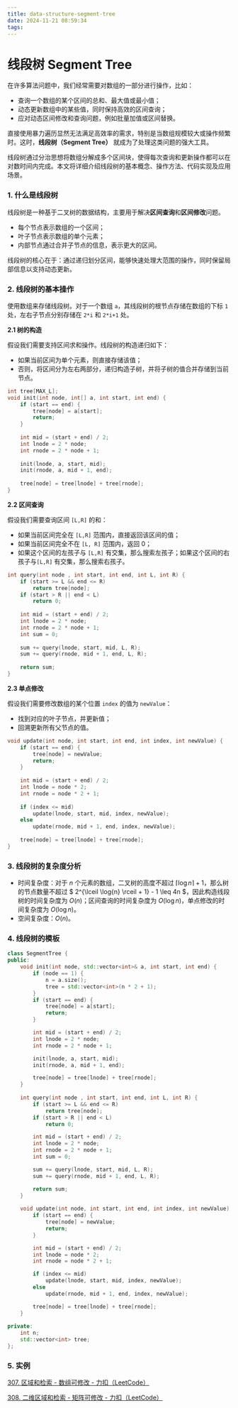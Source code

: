 ```yaml
---
title: data-structure-segment-tree
date: 2024-11-21 08:59:34
tags:
---
```


# 线段树 Segment Tree

在许多算法问题中，我们经常需要对数组的一部分进行操作，比如：

- 查询一个数组的某个区间的总和、最大值或最小值；
- 动态更新数组中的某些值，同时保持高效的区间查询；
- 应对动态区间修改和查询问题，例如批量加值或区间替换。

直接使用暴力遍历显然无法满足高效率的需求，特别是当数组规模较大或操作频繁时。这时，**线段树（Segment Tree）** 就成为了处理这类问题的强大工具。

线段树通过分治思想将数组分解成多个区间块，使得每次查询和更新操作都可以在对数时间内完成。本文将详细介绍线段树的基本概念、操作方法、代码实现及应用场景。



### 1. 什么是线段树

线段树是一种基于二叉树的数据结构，主要用于解决**区间查询**和**区间修改**问题。

- 每个节点表示数组的一个区间；
- 叶子节点表示数组的单个元素；
- 内部节点通过合并子节点的信息，表示更大的区间。

线段树的核心在于：通过递归划分区间，能够快速处理大范围的操作，同时保留局部信息以支持动态更新。



### 2. 线段树的基本操作

使用数组来存储线段树。对于一个数组 `a`，其线段树的根节点存储在数组的下标 `1` 处，左右子节点分别存储在 `2*i` 和 `2*i+1` 处。

**2.1 树的构造**

假设我们需要支持区间求和操作。线段树的构造递归如下：

- 如果当前区间为单个元素，则直接存储该值；
- 否则，将区间分为左右两部分，递归构造子树，并将子树的值合并存储到当前节点。

```c
int tree[MAX_L];
void init(int node, int[] a, int start, int end) {
    if (start == end) {
        tree[node] = a[start];
        return;
    }
    
    int mid = (start + end) / 2;
    int lnode = 2 * node;
    int rnode = 2 * node + 1;
    
    init(lnode, a, start, mid);
    init(rnode, a, mid + 1, end);
    
    tree[node] = tree[lnode] + tree[rnode];
}
```

**2.2 区间查询**

假设我们需要查询区间 `[L,R]` 的和：

- 如果当前区间完全在 `[L,R]` 范围内，直接返回该区间的值；
- 如果当前区间完全不在 `[L, R]` 范围内，返回 0；
- 如果这个区间的左孩子与 `[L,R]` 有交集，那么搜索左孩子；如果这个区间的右孩子与`[L,R]` 有交集，那么搜索右孩子。

```c
int query(int node , int start, int end, int L, int R) {
    if (start >= L && end <= R)
        return tree[node];
    if (start > R || end < L)
        return 0;
    
    int mid = (start + end) / 2;
    int lnode = 2 * node;
    int rnode = 2 * node + 1;
    int sum = 0;
    
    sum += query(lnode, start, mid, L, R);
    sum += query(rnode, mid + 1, end, L, R);
    
    return sum;
}
```

**2.3 单点修改**

假设我们需要修改数组的某个位置 `index` 的值为 `newValue`：

- 找到对应的叶子节点，并更新值；
- 回溯更新所有父节点的值。

```c
void update(int node, int start, int end, int index, int newValue) {
    if (start == end) {
        tree[node] = newValue;
        return;
    }
    
    int mid = (start + end) / 2;
    int lnode = node * 2;
    int rnode = node * 2 + 1;
    
    if (index <= mid)
        update(lnode, start, mid, index, newValue);
    else
        update(rnode, mid + 1, end, index, newValue);
    
    tree[node] = tree[lnode] + tree[rnode];
}
```



### 3. 线段树的复杂度分析

- 时间复杂度：对于 $n$ 个元素的数组，二叉树的高度不超过 $\lceil \log{n} \rceil + 1$，那么树的节点数量不超过 $ 2^{\lceil \log{n} \rceil + 1} - 1 \leq 4n $，因此构造线段树的时间复杂度为 $O(n)$；区间查询的时间复杂度为 $O(\log{n})$，单点修改的时间复杂度为 $O(\log{n})$。
- 空间复杂度：$O(n)$。



### 4. 线段树的模板

```c++
class SegmentTree {
public:
    void init(int node, std::vector<int>& a, int start, int end) {
        if (node == 1) {
            n = a.size();
            tree = std::vector<int>(n * 2 + 1);
        }
        if (start == end) {
            tree[node] = a[start];
            return;
        }

        int mid = (start + end) / 2;
        int lnode = 2 * node;
        int rnode = 2 * node + 1;

        init(lnode, a, start, mid);
        init(rnode, a, mid + 1, end);

        tree[node] = tree[lnode] + tree[rnode];
    }
    
    int query(int node , int start, int end, int L, int R) {
        if (start >= L && end <= R)
            return tree[node];
        if (start > R || end < L)
            return 0;

        int mid = (start + end) / 2;
        int lnode = 2 * node;
        int rnode = 2 * node + 1;
        int sum = 0;

        sum += query(lnode, start, mid, L, R);
        sum += query(rnode, mid + 1, end, L, R);

        return sum;
    }
    
    void update(int node, int start, int end, int index, int newValue) {
        if (start == end) {
            tree[node] = newValue;
            return;
        }

        int mid = (start + end) / 2;
        int lnode = node * 2;
        int rnode = node * 2 + 1;

        if (index <= mid)
            update(lnode, start, mid, index, newValue);
        else
            update(rnode, mid + 1, end, index, newValue);

        tree[node] = tree[lnode] + tree[rnode];
    }
    
private:
    int n;
    std::vector<int> tree;
};
```



### 5. 实例

[307. 区域和检索 - 数组可修改 - 力扣（LeetCode）](https://leetcode.cn/problems/range-sum-query-mutable/description/)

[308. 二维区域和检索 - 矩阵可修改 - 力扣（LeetCode）](https://leetcode.cn/problems/range-sum-query-2d-mutable/)

